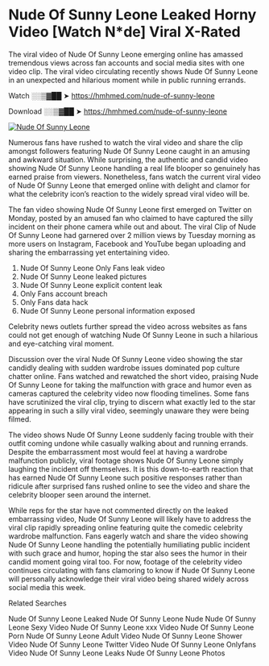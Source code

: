 ﻿# Nude Of Sunny Leone Leaked Horny Video [Watch N*de] Viral X-Rated

The viral video of ﻿Nude Of Sunny Leone emerging online has amassed tremendous views across fan accounts and social media sites with one video clip. The viral video circulating recently shows ﻿Nude Of Sunny Leone in an unexpected and hilarious moment while in public running errands. 

Watch ░░▒▓██ ➤ https://hmhmed.com/nude-of-sunny-leone

Download ░░▒▓██ ➤ https://hmhmed.com/nude-of-sunny-leone

[![Nude Of Sunny Leone](https://i.imgur.com/dJHk4Zq.gif)](https://hmhmed.com/nude-of-sunny-leone)

Numerous fans have rushed to watch the viral video and share the clip amongst followers featuring ﻿Nude Of Sunny Leone caught in an amusing and awkward situation. While surprising, the authentic and candid video showing ﻿Nude Of Sunny Leone handling a real life blooper so genuinely has earned praise from viewers. Nonetheless, fans watch the current viral video of ﻿Nude Of Sunny Leone that emerged online with delight and clamor for what the celebrity icon’s reaction to the widely spread viral video will be.

The fan video showing ﻿Nude Of Sunny Leone first emerged on Twitter on Monday, posted by an amused fan who claimed to have captured the silly incident on their phone camera while out and about. The viral Clip of ﻿Nude Of Sunny Leone had garnered over 2 million views by Tuesday morning as more users on Instagram, Facebook and YouTube began uploading and sharing the embarrassing yet entertaining video. 

1. ﻿Nude Of Sunny Leone Only Fans leak video
2. ﻿Nude Of Sunny Leone leaked pictures
3. ﻿Nude Of Sunny Leone explicit content leak
4. Only Fans account breach
5. Only Fans data hack
6. ﻿Nude Of Sunny Leone personal information exposed

Celebrity news outlets further spread the video across websites as fans could not get enough of watching ﻿Nude Of Sunny Leone in such a hilarious and eye-catching viral moment. 

Discussion over the viral ﻿Nude Of Sunny Leone video showing the star candidly dealing with sudden wardrobe issues dominated pop culture chatter online. Fans watched and rewatched the short video, praising ﻿Nude Of Sunny Leone for taking the malfunction with grace and humor even as cameras captured the celebrity video now flooding timelines. Some fans have scrutinized the viral clip, trying to discern what exactly led to the star appearing in such a silly viral video, seemingly unaware they were being filmed.

The video shows ﻿Nude Of Sunny Leone suddenly facing trouble with their outfit coming undone while casually walking about and running errands. Despite the embarrassment most would feel at having a wardrobe malfunction publicly, viral footage shows ﻿Nude Of Sunny Leone simply laughing the incident off themselves. It is this down-to-earth reaction that has earned ﻿Nude Of Sunny Leone such positive responses rather than ridicule after surprised fans rushed online to see the video and share the celebrity blooper seen around the internet.  

While reps for the star have not commented directly on the leaked embarrassing video, ﻿Nude Of Sunny Leone will likely have to address the viral clip rapidly spreading online featuring quite the comedic celebrity wardrobe malfunction. Fans eagerly watch and share the video showing ﻿Nude Of Sunny Leone handling the potentially humiliating public incident with such grace and humor, hoping the star also sees the humor in their candid moment going viral too. For now, footage of the celebrity video continues circulating with fans clamoring to know if ﻿Nude Of Sunny Leone will personally acknowledge their viral video being shared widely across social media this week.

Related Searches

﻿Nude Of Sunny Leone Leaked
﻿Nude Of Sunny Leone Nude
﻿Nude Of Sunny Leone Sexy Video
﻿Nude Of Sunny Leone xxx Video
﻿Nude Of Sunny Leone Porn
﻿Nude Of Sunny Leone Adult Video
﻿Nude Of Sunny Leone Shower Video
﻿Nude Of Sunny Leone Twitter Video
﻿Nude Of Sunny Leone Onlyfans Video
﻿Nude Of Sunny Leone Leaks
﻿Nude Of Sunny Leone Photos